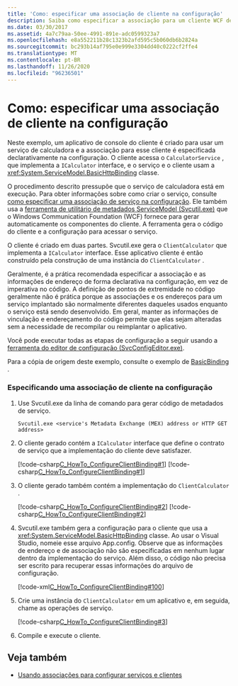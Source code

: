 ```yaml
---
title: 'Como: especificar uma associação de cliente na configuração'
description: Saiba como especificar a associação para um cliente WCF declarativamente em um arquivo de configuração. O cliente acessa um serviço neste exemplo.
ms.date: 03/30/2017
ms.assetid: 4a7c79aa-50ee-4991-891e-adc0599323a7
ms.openlocfilehash: e8a552211b28c1323b2afd595c5b060db6b2824a
ms.sourcegitcommit: bc293b14af795e0e999e3304dd40c0222cf2ffe4
ms.translationtype: MT
ms.contentlocale: pt-BR
ms.lasthandoff: 11/26/2020
ms.locfileid: "96236501"
---
```

# <a name="how-to-specify-a-client-binding-in-configuration"></a>Como: especificar uma associação de cliente na configuração

Neste exemplo, um aplicativo de console do cliente é criado para usar um serviço de calculadora e a associação para esse cliente é especificada declarativamente na configuração. O cliente acessa o `CalculatorService` , que implementa a `ICalculator` interface, e o serviço e o cliente usam a <xref:System.ServiceModel.BasicHttpBinding> classe.  
  
 O procedimento descrito pressupõe que o serviço de calculadora está em execução. Para obter informações sobre como criar o serviço, consulte [como especificar uma associação de serviço na configuração](how-to-specify-a-service-binding-in-configuration.md). Ele também usa a [ferramenta de utilitário de metadados ServiceModel (Svcutil.exe)](servicemodel-metadata-utility-tool-svcutil-exe.md) que o Windows Communication Foundation (WCF) fornece para gerar automaticamente os componentes do cliente. A ferramenta gera o código do cliente e a configuração para acessar o serviço.  
  
 O cliente é criado em duas partes. Svcutil.exe gera o `ClientCalculator` que implementa a `ICalculator` interface. Esse aplicativo cliente é então construído pela construção de uma instância do `ClientCalculator` .  
  
 Geralmente, é a prática recomendada especificar a associação e as informações de endereço de forma declarativa na configuração, em vez de imperativa no código. A definição de pontos de extremidade no código geralmente não é prática porque as associações e os endereços para um serviço implantado são normalmente diferentes daqueles usados enquanto o serviço está sendo desenvolvido. Em geral, manter as informações de vinculação e endereçamento do código permite que elas sejam alteradas sem a necessidade de recompilar ou reimplantar o aplicativo.  
  
 Você pode executar todas as etapas de configuração a seguir usando a [ferramenta do editor de configuração (SvcConfigEditor.exe)](configuration-editor-tool-svcconfigeditor-exe.md).  
  
 Para a cópia de origem deste exemplo, consulte o exemplo de [BasicBinding](./samples/basicbinding.md) .  
  
### <a name="specifying-a-client-binding-in-configuration"></a>Especificando uma associação de cliente na configuração  
  
1. Use Svcutil.exe da linha de comando para gerar código de metadados de serviço.  
  
    ```console  
    Svcutil.exe <service's Metadata Exchange (MEX) address or HTTP GET address>
    ```  
  
2. O cliente gerado contém a `ICalculator` interface que define o contrato de serviço que a implementação do cliente deve satisfazer.  
  
     [!code-csharp[C_HowTo_ConfigureClientBinding#1](../../../samples/snippets/csharp/VS_Snippets_CFX/c_howto_configureclientbinding/cs/generatedclient.cs#1)]
     [!code-csharp[C_HowTo_ConfigureClientBinding#1](../../../samples/snippets/csharp/VS_Snippets_CFX/c_howto_configureclientbinding/cs/source.cs#1)]  
  
3. O cliente gerado também contém a implementação do `ClientCalculator` .  
  
     [!code-csharp[C_HowTo_ConfigureClientBinding#2](../../../samples/snippets/csharp/VS_Snippets_CFX/c_howto_configureclientbinding/cs/generatedclient.cs#2)]
     [!code-csharp[C_HowTo_ConfigureClientBinding#2](../../../samples/snippets/csharp/VS_Snippets_CFX/c_howto_configureclientbinding/cs/source.cs#2)]  
  
4. Svcutil.exe também gera a configuração para o cliente que usa a <xref:System.ServiceModel.BasicHttpBinding> classe. Ao usar o Visual Studio, nomeie esse arquivo App.config. Observe que as informações de endereço e de associação não são especificadas em nenhum lugar dentro da implementação do serviço. Além disso, o código não precisa ser escrito para recuperar essas informações do arquivo de configuração.  
  
     [!code-xml[C_HowTo_ConfigureClientBinding#100](../../../samples/snippets/csharp/VS_Snippets_CFX/c_howto_configureclientbinding/common/client.exe.config#100)]

5. Crie uma instância do `ClientCalculator` em um aplicativo e, em seguida, chame as operações de serviço.  
  
     [!code-csharp[C_HowTo_ConfigureClientBinding#3](../../../samples/snippets/csharp/VS_Snippets_CFX/c_howto_configureclientbinding/cs/client.cs#3)]  
  
6. Compile e execute o cliente.  
  
## <a name="see-also"></a>Veja também

- [Usando associações para configurar serviços e clientes](using-bindings-to-configure-services-and-clients.md)

